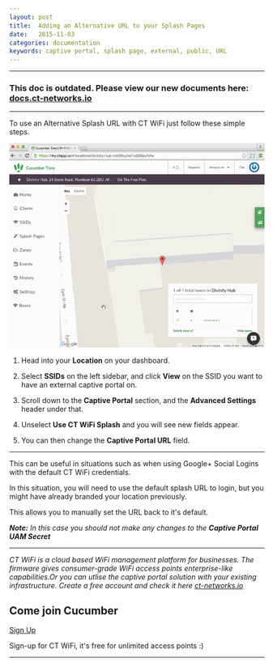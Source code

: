 ```yaml
---
layout: post
title:  Adding an Alternative URL to your Splash Pages
date:   2015-11-03
categories: documentation
keywords: captive portal, splash page, external, public, URL
---
```


<hr>
<h3>This doc is outdated. Please view our new documents here:<br>
<a href="http://docs.ct-networks.io/">docs.ct-networks.io</a></h3>
<hr>

To use an Alternative Splash URL with CT WiFi just follow these simple steps.

<div class="mdl-typography--text-center">
<img src="/images/community/tutorials/external-captive-portal/externalsplash.gif">
</div>

1. Head into your **Location** on your dashboard.

2. Select **SSIDs** on the left sidebar, and click **View** on the SSID you want to have an external captive portal on.

2. Scroll down to the **Captive Portal** section, and the **Advanced Settings** header under that.

3. Unselect **Use CT WiFi Splash** and you will see new fields appear.

4. You can then change the **Captive Portal URL** field.

<hr>

This can be useful in situations such as when using Google+ Social Logins with the default CT WiFi credentials.

In this situation, you will need to use the default splash URL to login, but you might have already branded your location previously.

This allows you to manually set the URL back to it's default.

_**Note:** In this case you should not make any changes to the **Captive Portal UAM Secret**_

<hr>

*CT WiFi is a cloud based WiFi management platform for businesses. The firmware gives consumer-grade WiFi access points enterprise-like capabilities.Or you can utlise the captive portal solution with your existing infrastructure. Create a free account and check it here <a href="https://ct-networks.io">ct-networks.io</a>*

<div class="mdl-typography--text-center">

<h2>Come join Cucumber</h2>

<a href="/sign-up" class="button success">Sign Up</a><br>

<p>Sign-up for CT WiFi, it's free for unlimited access points :)</p>

<hr>

</div>
